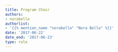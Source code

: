 ```yaml
---
title: Program Chair
authors:
- norabello
authorlist:
- '{{% mention_name "norabello" "Nora Bello" %}}'
date: '2017-06-22'
date_end: '2017-06-23'
type: role
---
```

